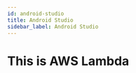 ```yaml
---
id: android-studio
title: Android Studio
sidebar_label: Android Studio
---
```


# This is AWS Lambda
